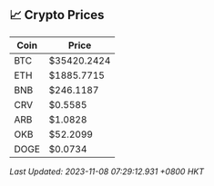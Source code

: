 ## 📈 Crypto Prices

| Coin | Price |
| ---- | ----- |
| BTC | $35420.2424 |
| ETH | $1885.7715 |
| BNB | $246.1187 |
| CRV | $0.5585 |
| ARB | $1.0828 |
| OKB | $52.2099 |
| DOGE | $0.0734 |

_Last Updated: 2023-11-08 07:29:12.931 +0800 HKT_